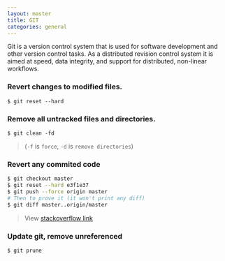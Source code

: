 ```yaml
---
layout: master
title: GIT
categories: general
---
```


Git is a version control system that is used for software development and other version control tasks. As a distributed revision control system it is aimed at speed, data integrity, and support for distributed, non-linear workflows.

### Revert changes to modified files.

```
$ git reset --hard
```

### Remove all untracked files and directories.


```
$ git clean -fd
```

> (`-f` is `force`, `-d` is `remove directories`)

### Revert any commited code

``` bash
$ git checkout master
$ git reset --hard e3f1e37
$ git push --force origin master
# Then to prove it (it won't print any diff)
$ git diff master..origin/master
```

> View [stackoverflow link](http://stackoverflow.com/questions/17667023/git-how-to-reset-origin-master-to-a-commit)

### Update git, remove unreferenced

``` bash
$ git prune
```